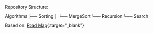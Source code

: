 Repository Structure:


Algorithms
├── Sorting
│   └── MergeSort
└── Recursion
    └── Search

Based on: [Road Map](https://roadmap.sh/computer-science){:target="_blank"}
